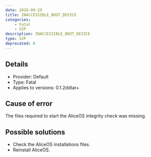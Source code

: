 ```yaml
---
date: 2018-09-29
title: INACCESSIBLE_BOOT_DEVICE
categories:
    - Fatal
    - SIP
description: INACCESSIBLE_BOOT_DEVICE
type: SIP
deprecated: 0
---
```

## Details
- Provider: Default
- Type: Fatal
- Applies to versions: 0.1.2ddtar+

## Cause of error
The files required to start the AliceOS integrity check was missing.

## Possible solutions
- Check the AliceOS installations files.
- Reinstall AliceOS.